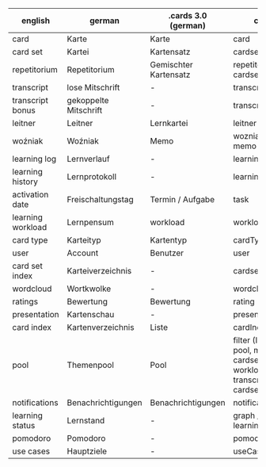 |english|german| .cards 3.0 (german) | code | database|
|-------|------|---------------------|------|---------|
| card |Karte |Karte |card | cards |
| card set | Kartei | Kartensatz | cardset | cardsets |
| repetitorium | Repetitorium | Gemischter Kartensatz | repetitorium / cardset.shuffled | cardsets |
| transcript | lose Mitschrift | -  | transcritp | cards |
| transcript bonus | gekoppelte Mitschrift | - | transcript | transcriptBonus |
| leitner | Leitner | Lernkartei | leitner / box | leitner |
| woźniak | Woźniak |  Memo | wozniak / memo | wozniak |
| learning log | Lernverlauf | - | learningLog | leitnerHistory|
| learning history | Lernprotokoll | - | learningHistory | leitnerHistory |
| activation date | Freischaltungstag | Termin / Aufgabe | task | leitnerTasks |
| learning workload | Lernpensum | workload | workload | workload |
| card type | Karteityp | Kartentyp | cardType | - |
| user | Account | Benutzer | user | users |
| card set index | Karteiverzeichnis | - |cardsetIndex | - |
| wordcloud | Wortkwolke | - | wordcloud | wordcloud |
| ratings | Bewertung | Bewertung | rating | ratings |
| presentation | Kartenschau | - | presentation | - |
| card index | Kartenverzeichnis | Liste | cardIndex | Cards |
| pool | Themenpool | Pool | filter (Includes pool, my cardsets, workload, transcripts, all cardsets) | cards, cardsets, workload |
| notifications | Benachrichtigungen | Benachrichtigungen | notifications | notifications|
| learning status | Lernstand |  - | graph / learningStatus | - |
| pomodoro | Pomodoro | - | pomodoro | - |
| use cases | Hauptziele | - | useCases | - |
